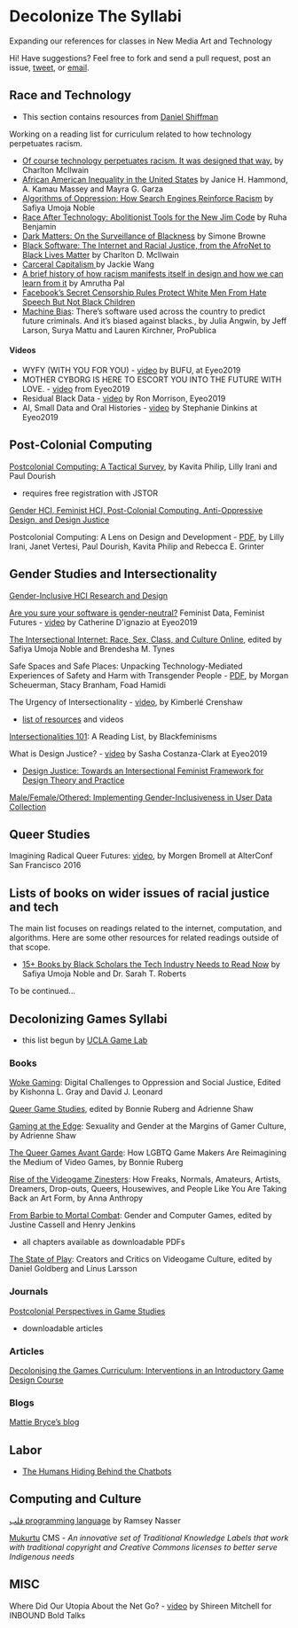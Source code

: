 # Decolonize The Syllabi

Expanding our references for classes in New Media Art and Technology

Hi! Have suggestions? Feel free to fork and send a pull request, post an issue, [tweet](https://twitter.com/2sman2sman), or [email](http://leetusman.com/about).

## Race and Technology

- This section contains resources from [Daniel Shiffman](https://github.com/shiffman/anti-racism-reading-list)

Working on a reading list for curriculum related to how technology perpetuates racism. 

- [Of course technology perpetuates racism. It was designed that way.](https://www.technologyreview.com/2020/06/03/1002589/technology-perpetuates-racism-by-design-simulmatics-charlton-mcilwain/) by Charlton McIlwain
- [African American Inequality in the United States](https://www.hbs.edu/faculty/Pages/item.aspx?num=56905) by Janice H. Hammond, A. Kamau Massey and Mayra G. Garza
- [Algorithms of Oppression: How Search Engines Reinforce Racism](https://nyupress.org/9781479837243/algorithms-of-oppression/) by Safiya Umoja Noble
- [Race After Technology: Abolitionist Tools for the New Jim Code](https://www.ruhabenjamin.com/race-after-technology) by Ruha Benjamin
- [Dark Matters: On the Surveillance of Blackness](https://www.dukeupress.edu/dark-matters) by Simone Browne
- [Black Software: The Internet and Racial Justice, from the AfroNet to Black Lives Matter](https://global.oup.com/academic/product/black-software-9780190863845?cc=us&lang=en&) by Charlton D. McIlwain
- [Carceral Capitalism ](https://mitpress.mit.edu/books/carceral-capitalism) by Jackie Wang
- [A brief history of how racism manifests itself in design and how we can learn from it](https://uxplanet.org/a-brief-history-of-how-racism-manifests-itself-in-design-and-how-we-can-learn-from-it-141b1b5ddd4b) by Amrutha Pal
- [Facebook’s Secret Censorship Rules Protect White Men From Hate Speech But Not Black Children](https://www.propublica.org/article/facebook-hate-speech-censorship-internal-documents-algorithms)
- [Machine Bias](https://www.propublica.org/article/machine-bias-risk-assessments-in-criminal-sentencing): There’s software used across the country to predict future criminals. And it’s biased against blacks.,  by Julia Angwin, by Jeff Larson, Surya Mattu and Lauren Kirchner, ProPublica 

#### Videos
- WYFY (WITH YOU FOR YOU) - [video](https://vimeo.com/355843383) by BUFU, at Eyeo2019
- MOTHER CYBORG IS HERE TO ESCORT YOU INTO THE FUTURE WITH LOVE. - [video](https://vimeo.com/354276284) from Eyeo2019
- Residual Black Data - [video](https://vimeo.com/354276852) by Ron Morrison, Eyeo2019
- AI, Small Data and Oral Histories - [video](https://vimeo.com/354277038) by Stephanie Dinkins at Eyeo2019

## Post-Colonial Computing

[Postcolonial Computing: A Tactical Survey](https://www.jstor.org/stable/41511154?seq=1), by Kavita Philip, Lilly Irani and Paul Dourish 
- requires free registration with JSTOR

[Gender HCI, Feminist HCI, Post-Colonial Computing, Anti-Oppressive Design, and Design Justice](https://medium.com/a-change-is-coming/gender-hci-feminist-hci-and-post-colonial-computing-f955a4054c89)

Postcolonial Computing: A Lens on Design and Development - [PDF](https://www.cc.gatech.edu/~beki/c50.pdf), by Lilly Irani, Janet Vertesi, Paul Dourish, Kavita Philip and Rebecca E. Grinter

## Gender Studies and Intersectionality

[Gender-Inclusive HCI Research and Design](https://gendermag.org/research.php)

[Are you sure your software is gender-neutral?](http://interactions.acm.org/archive/view/january-february-2014/are-you-sure-your-software-is-gender-neutral)
Feminist Data, Feminist Futures - [video](https://vimeo.com/354276137) by Catherine D'ignazio at Eyeo2019

[The Intersectional Internet: Race, Sex, Class, and Culture Online](https://intersectionalinternet.com/), edited by Safiya Umoja Noble and Brendesha M. Tynes

Safe Spaces and Safe Places: Unpacking Technology-Mediated Experiences of Safety and Harm with Transgender People - [PDF](https://docs.wixstatic.com/ugd/eb2cd9_607b22404ef541469b158d70de9866d0.pdf), by Morgan Scheuerman, Stacy Branham, Foad Hamidi

The Urgency of Intersectionality - [video](https://www.ted.com/talks/kimberle_crenshaw_the_urgency_of_intersectionality), by Kimberlé Crenshaw 
- [list of resources](https://medium.com/a-change-is-coming/intersectionality-definitions-videos-and-links-2f626f0e75c2) and videos

[Intersectionalities 101](https://www.blackfeminisms.com/intersectionality-reading-list/): A  Reading List, by Blackfeminisms

What is Design Justice? - [video](https://vimeo.com/354276956) by Sasha Costanza-Clark at Eyeo2019
-  [Design Justice: Towards an Intersectional Feminist Framework for Design Theory and Practice](https://papers.ssrn.com/sol3/papers.cfm?abstract_id=3189696)

[Male/Female/Othered: Implementing Gender-Inclusiveness in User Data Collection](opensourcebridge.org/sessions/1489)

## Queer Studies

Imagining Radical Queer Futures: [video](https://www.youtube.com/watch?v=MHEZ_N9pvmk&feature=youtu.be), by Morgen Bromell at AlterConf San Francisco 2016


## Lists of books on wider issues of racial justice and tech 

The main list focuses on readings related to the internet, computation, and algorithms. Here are some other resources for related readings outside of that scope. 

* [15+ Books by Black Scholars the Tech Industry Needs to Read Now](https://www.c2i2.ucla.edu/racial-justice-and-tech/) by Safiya Umoja Noble and Dr. Sarah T. Roberts

To be continued...

## Decolonizing Games Syllabi
- this list begun by [UCLA Game Lab](http://games.ucla.edu/)

### Books

[Woke Gaming](https://uwapress.uw.edu/book/9780295744179/woke-gaming/): Digital Challenges to Oppression and Social Justice, Edited by Kishonna L. Gray and David J. Leonard

[Queer Game Studies](https://www.upress.umn.edu/book-division/books/queer-game-studies), edited by Bonnie Ruberg and Adrienne Shaw

[Gaming at the Edge](https://www.upress.umn.edu/book-division/books/gaming-at-the-edge): Sexuality and Gender at the Margins of Gamer Culture, by Adrienne Shaw

[The Queer Games Avant Garde](https://www.dukeupress.edu/the-queer-games-avant-garde): How LGBTQ Game Makers Are Reimagining the Medium of Video Games, by Bonnie Ruberg

[Rise of the Videogame Zinesters](https://www.penguinrandomhouse.com/books/215174/rise-of-the-videogame-zinesters-by-anna-anthropy/): How Freaks, Normals, Amateurs, Artists, Dreamers, Drop-outs, Queers, Housewives, and People Like You Are Taking Back an Art Form, by Anna Anthropy

[From Barbie to Mortal Combat](http://cognet.mit.edu/book/barbie-to-mortal-kombat): Gender and Computer Games,
edited by Justine Cassell and Henry Jenkins 
- all chapters available as downloadable PDFs

[The State of Play](https://www.indiebound.org/book/9781609806392): Creators and Critics on Videogame Culture, edited by Daniel Goldberg and Linus Larsson

### Journals

[Postcolonial Perspectives in Game Studies](https://olh.openlibhums.org/collections/special/postcolonial-perspectives-in-game-studies/)
- downloadable articles

### Articles

[Decolonising the Games Curriculum: Interventions in an Introductory Game Design Course](https://olh.openlibhums.org/articles/10.16995/olh.217/)
### Blogs
 
[Mattie Bryce’s blog](http://www.mattiebrice.com/)

## Labor

- [The Humans Hiding Behind the Chatbots](https://www.bloomberg.com/news/articles/2016-04-18/the-humans-hiding-behind-the-chatbots)

## Computing and Culture

[قلب programming language](https://nas.sr/%D9%82%D9%84%D8%A8/) by Ramsey Nasser

[Mukurtu](https://mukurtu.org/showcase/) CMS - *An innovative set of Traditional Knowledge Labels that work with traditional copyright and Creative Commons licenses to better serve Indigenous needs*

## MISC

Where Did Our Utopia About the Net Go? - [video](https://www.youtube.com/watch?v=8eYJ4dOBfMI) by Shireen Mitchell for INBOUND Bold Talks
